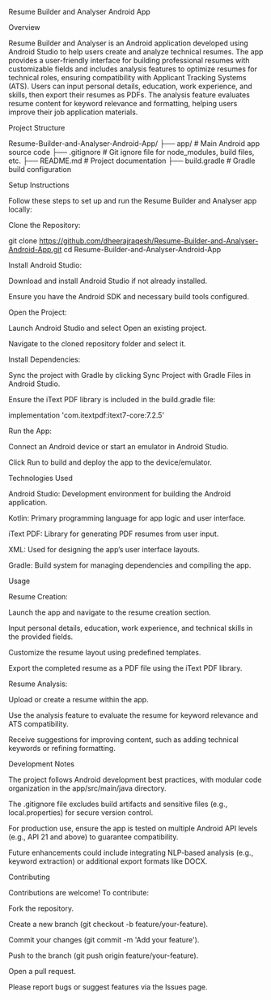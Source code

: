 Resume Builder and Analyser Android App

Overview

Resume Builder and Analyser is an Android application developed using Android Studio to help users create and analyze technical resumes. The app provides a user-friendly interface for building professional resumes with customizable fields and includes analysis features to optimize resumes for technical roles, ensuring compatibility with Applicant Tracking Systems (ATS). Users can input personal details, education, work experience, and skills, then export their resumes as PDFs. The analysis feature evaluates resume content for keyword relevance and formatting, helping users improve their job application materials.

Project Structure

Resume-Builder-and-Analyser-Android-App/
├── app/                    # Main Android app source code
├── .gitignore              # Git ignore file for node_modules, build files, etc.
├── README.md               # Project documentation
├── build.gradle            # Gradle build configuration

Setup Instructions

Follow these steps to set up and run the Resume Builder and Analyser app locally:





Clone the Repository:

git clone https://github.com/dheerajraqesh/Resume-Builder-and-Analyser-Android-App.git
cd Resume-Builder-and-Analyser-Android-App



Install Android Studio:





Download and install Android Studio if not already installed.



Ensure you have the Android SDK and necessary build tools configured.



Open the Project:





Launch Android Studio and select Open an existing project.



Navigate to the cloned repository folder and select it.



Install Dependencies:





Sync the project with Gradle by clicking Sync Project with Gradle Files in Android Studio.



Ensure the iText PDF library is included in the build.gradle file:

implementation 'com.itextpdf:itext7-core:7.2.5'



Run the App:





Connect an Android device or start an emulator in Android Studio.



Click Run to build and deploy the app to the device/emulator.

Technologies Used





Android Studio: Development environment for building the Android application.



Kotlin: Primary programming language for app logic and user interface.



iText PDF: Library for generating PDF resumes from user input.



XML: Used for designing the app’s user interface layouts.



Gradle: Build system for managing dependencies and compiling the app.

Usage





Resume Creation:





Launch the app and navigate to the resume creation section.



Input personal details, education, work experience, and technical skills in the provided fields.



Customize the resume layout using predefined templates.



Export the completed resume as a PDF file using the iText PDF library.



Resume Analysis:





Upload or create a resume within the app.



Use the analysis feature to evaluate the resume for keyword relevance and ATS compatibility.



Receive suggestions for improving content, such as adding technical keywords or refining formatting.

Development Notes





The project follows Android development best practices, with modular code organization in the app/src/main/java directory.



The .gitignore file excludes build artifacts and sensitive files (e.g., local.properties) for secure version control.



For production use, ensure the app is tested on multiple Android API levels (e.g., API 21 and above) to guarantee compatibility.



Future enhancements could include integrating NLP-based analysis (e.g., keyword extraction) or additional export formats like DOCX.

Contributing

Contributions are welcome! To contribute:





Fork the repository.



Create a new branch (git checkout -b feature/your-feature).



Commit your changes (git commit -m 'Add your feature').



Push to the branch (git push origin feature/your-feature).



Open a pull request.

Please report bugs or suggest features via the Issues page.

